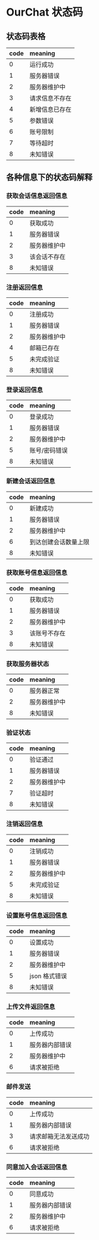 # OurChat 状态码

## 状态码表格

| code | meaning        |
| :--- | :------------- |
| 0    | 运行成功       |
| 1    | 服务器错误     |
| 2    | 服务器维护中   |
| 3    | 请求信息不存在 |
| 4    | 新增信息已存在 |
| 5    | 参数错误       |
| 6    | 账号限制       |
| 7    | 等待超时       |
| 8    | 未知错误       |

## 各种信息下的状态码解释

### 获取会话信息返回信息

| code | meaning      |
| :--- | :----------- |
| 0    | 获取成功     |
| 1    | 服务器错误   |
| 2    | 服务器维护中 |
| 3    | 该会话不存在 |
| 8    | 未知错误     |

### 注册返回信息

| code | meaning      |
| :--- | :----------- |
| 0    | 注册成功     |
| 1    | 服务器错误   |
| 2    | 服务器维护中 |
| 4    | 邮箱已存在   |
| 5    | 未完成验证   |
| 8    | 未知错误     |

### 登录返回信息

| code | meaning       |
| :--- | :------------ |
| 0    | 登录成功      |
| 1    | 服务器错误    |
| 2    | 服务器维护中  |
| 5    | 账号/密码错误 |
| 8    | 未知错误      |

### 新建会话返回信息

| code | meaning              |
| :--- | :------------------- |
| 0    | 新建成功             |
| 1    | 服务器错误           |
| 2    | 服务器维护中         |
| 6    | 到达创建会话数量上限 |
| 8    | 未知错误             |

### 获取账号信息返回信息

| code | meaning      |
| :--- | :----------- |
| 0    | 获取成功     |
| 1    | 服务器错误   |
| 2    | 服务器维护中 |
| 3    | 该账号不存在 |
| 8    | 未知错误     |

### 获取服务器状态

| code | meaning      |
| :--- | :----------- |
| 0    | 服务器正常   |
| 2    | 服务器维护中 |
| 8    | 未知错误     |

### 验证状态

| code | meaning      |
| :--- | :----------- |
| 0    | 验证通过     |
| 1    | 服务器错误   |
| 2    | 服务器维护中 |
| 7    | 验证超时     |
| 8    | 未知错误     |

### 注销返回信息

| code | meaning      |
| :--- | :----------- |
| 0    | 注销成功     |
| 1    | 服务器错误   |
| 2    | 服务器维护中 |
| 5    | 未完成验证   |
| 8    | 未知错误     |

### 设置账号信息返回信息

| code | meaning       |
| :--- | :------------ |
| 0    | 设置成功      |
| 1    | 服务器错误    |
| 2    | 服务器维护中  |
| 5    | json 格式错误 |
| 8    | 未知错误      |

### 上传文件返回信息

| code | meaning        |
| :--- | :------------- |
| 0    | 上传成功       |
| 1    | 服务器内部错误 |
| 2    | 服务器维护中   |
| 6    | 请求被拒绝     |

### 邮件发送

| code | meaning              |
| :--- | :------------------- |
| 0    | 上传成功             |
| 1    | 服务器内部错误       |
| 3    | 请求邮箱无法发送成功 |
| 6    | 请求被拒绝           |

### 同意加入会话返回信息

| code | meaning        |
| :--- | :------------- |
| 0    | 同意成功       |
| 1    | 服务器内部错误 |
| 2    | 服务器维护中   |
| 6    | 请求被拒绝     |
